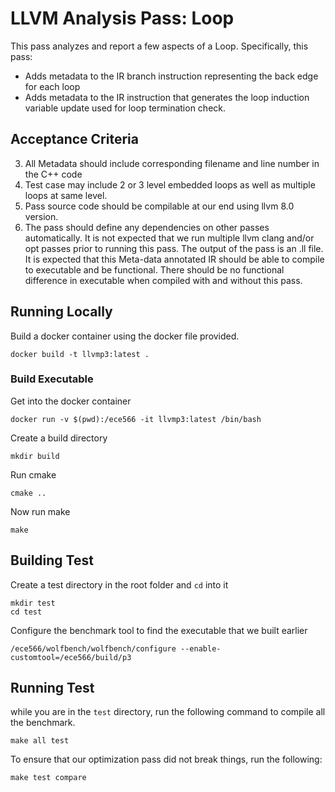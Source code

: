 # LLVM Analysis Pass: Loop 
This pass analyzes and report a few aspects of a Loop. Specifically, this pass: 

- Adds metadata to the IR branch instruction representing the back edge for each
loop
- Adds metadata to the IR instruction that generates the loop induction variable
update used for loop termination check.

## Acceptance Criteria
3. All Metadata should include corresponding filename and line number in the C++ code
4. Test case may include 2 or 3 level embedded loops as well as multiple loops at same
level.
5. Pass source code should be compilable at our end using llvm 8.0 version.
6. The pass should define any dependencies on other passes automatically. It is not
expected that we run multiple llvm clang and/or opt passes prior to running this pass.
The output of the pass is an .ll file. It is expected that this Meta-data annotated IR should
be able to compile to executable and be functional. There should be no functional
difference in executable when compiled with and without this pass.

## Running Locally
Build a docker container using the docker file provided.
```
docker build -t llvmp3:latest .
```

### Build Executable
Get into the docker container
```
docker run -v $(pwd):/ece566 -it llvmp3:latest /bin/bash
```
Create a build directory
```
mkdir build
```
Run cmake
```
cmake ..
```
Now run make
```
make
```

## Building Test
Create a test directory in the root folder and `cd` into it
```
mkdir test
cd test
```
Configure the benchmark tool to find the executable that we built earlier
```
/ece566/wolfbench/wolfbench/configure --enable-customtool=/ece566/build/p3
```

## Running Test
while you are in the `test` directory, run the following command to compile
all the benchmark.
```
make all test
```
To ensure that our optimization pass did not break things, run the following:
```
make test compare
```
